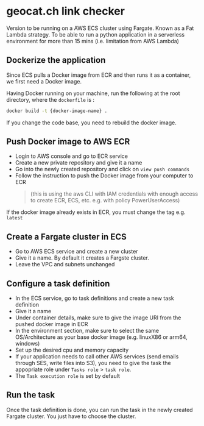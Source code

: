 # geocat.ch link checker
Version to be running on a AWS ECS cluster using Fargate. Known as a Fat Lambda strategy. To be able to run a python application in a serverless environment for more than 15 mins (i.e. limitation from AWS Lambda)

## Dockerize the application
Since ECS pulls a Docker image from ECR and then runs it as a container, we first need a Docker image.

Having Docker running on your machine, run the following at the root directory, where the `dockerfile` is :
```bash
docker build -t {docker-image-name} .
```
If you change the code base, you need to rebuild the docker image.

## Push Docker image to AWS ECR
* Login to AWS console and go to ECR service
* Create a new private repository and give it a name
* Go into the newly created repository and click on `view push commands`
* Follow the instruction to push the Docker image from your computer to ECR 
  > (this is using the aws CLI with IAM credentials with enough access to create ECR, ECS, etc. e.g. with policy PowerUserAccess)

If the docker image already exists in ECR, you must change the tag e.g. `latest`

## Create a Fargate cluster in ECS
* Go to AWS ECS service and create a new cluster
* Give it a name. By default it creates a Fargste cluster.
* Leave the VPC and subnets unchanged

## Configure a task definition
* In the ECS service, go to task definitions and create a new task definition
* Give it a name
* Under container details, make sure to give the image URI from the pushed docker image in ECR
* In the environment section, make sure to select the same OS/Architecture as your base docker image (e.g. linuxX86 or arm64, windows)
* Set up the desired cpu and memory capacity
* If your application needs to call other AWS services (send emails through SES, write files into S3), you need to give the task the appopriate role under `Tasks role` > `task role`.
* The `Task execution role` is set by default

## Run the task
Once the task definition is done, you can run the task in the newly created Fargate cluster. You just have to choose the cluster.
